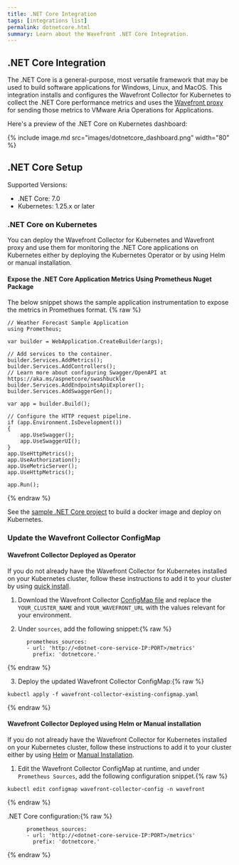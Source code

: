 ```yaml
---
title: .NET Core Integration
tags: [integrations list]
permalink: dotnetcore.html
summary: Learn about the Wavefront .NET Core Integration.
---
```

## .NET Core Integration

The .NET Core is a general-purpose, most versatile framework that may be used to build software applications for Windows, Linux, and MacOS.
This integration installs and configures the Wavefront Collector for Kubernetes to collect the .NET Core performance metrics and uses the [Wavefront proxy](https://docs.wavefront.com/proxies.html) for sending those metrics to VMware Aria Operations for Applications.

Here's a preview of the .NET Core on Kubernetes dashboard:

{% include image.md src="images/dotnetcore_dashboard.png" width="80" %}

## .NET Core Setup

Supported Versions:
- .NET Core: 7.0
- Kubernetes: 1.25.x or later

### .NET Core on Kubernetes

You can deploy the Wavefront Collector for Kubernetes and Wavefront proxy and use them for monitoring the .NET Core applications on Kubernetes either by deploying the Kubernetes Operator or by using Helm or manual installation.

#### Expose the .NET Core Application Metrics Using Prometheus Nuget Package

The below snippet shows the sample application instrumentation to expose the metrics in Promethues format.
{% raw %}
```
// Weather Forecast Sample Application
using Prometheus;

var builder = WebApplication.CreateBuilder(args);

// Add services to the container.
builder.Services.AddMetrics();
builder.Services.AddControllers();
// Learn more about configuring Swagger/OpenAPI at https://aka.ms/aspnetcore/swashbuckle
builder.Services.AddEndpointsApiExplorer();
builder.Services.AddSwaggerGen();

var app = builder.Build();

// Configure the HTTP request pipeline.
if (app.Environment.IsDevelopment())
{
    app.UseSwagger();
    app.UseSwaggerUI();
}
app.UseHttpMetrics();
app.UseAuthorization();
app.UseMetricServer();
app.UseHttpMetrics();

app.Run();
```
{% endraw %}

See the [sample .NET Core project](https://github.com/wavefrontHQ/integrations/blob/master/DotnetCoreSample/README.md) to build a docker image and deploy on Kubernetes.

### Update the Wavefront Collector ConfigMap

#### Wavefront Collector Deployed as Operator

  If you do not already have the Wavefront Collector for Kubernetes installed on your Kubernetes cluster, follow these instructions to add it to your cluster by using [quick install](https://docs.wavefront.com/kubernetes.html#kubernetes-quick-install-using-the-kubernetes-operator).

  1. Download the Wavefront Collector [ConfigMap file](https://raw.githubusercontent.com/wavefrontHQ/wavefront-operator-for-kubernetes/f0990bba35afafadf0cb85a700d5f2295889243a/deploy/kubernetes/scenarios/wavefront-collector-existing-configmap.yaml) and replace the `YOUR_CLUSTER_NAME` and `YOUR_WAVEFRONT_URL` with the values relevant for your environment.

  2. Under `sources`, add the following snippet:{% raw %}
  ```
        prometheus_sources:
        - url: 'http://<dotnet-core-service-IP:PORT>/metrics'
          prefix: 'dotnetcore.'
  ```
{% endraw %}

  3. Deploy the updated Wavefront Collector ConfigMap:{% raw %}
  ```
  kubectl apply -f wavefront-collector-existing-configmap.yaml
  ```
{% endraw %}

#### Wavefront Collector Deployed using Helm or Manual installation

  If you do not already have the Wavefront Collector for Kubernetes installed on your Kubernetes cluster, follow these instructions to add it to your cluster either by using [Helm](https://docs.wavefront.com/kubernetes.html#kubernetes-quick-install-using-helm) or [Manual Installation](https://docs.wavefront.com/kubernetes.html#kubernetes-manual-install).

  1. Edit the Wavefront Collector ConfigMap at runtime, and under `Prometheus Sources`, add the following configuration snippet.{% raw %}
  ```
  kubectl edit configmap wavefront-collector-config -n wavefront
  ```
{% endraw %}

  .NET Core configuration:{% raw %}
  ```
        prometheus_sources:
        - url: 'http://<dotnet-core-service-IP:PORT>/metrics'
          prefix: 'dotnetcore.'
  ```
{% endraw %}



